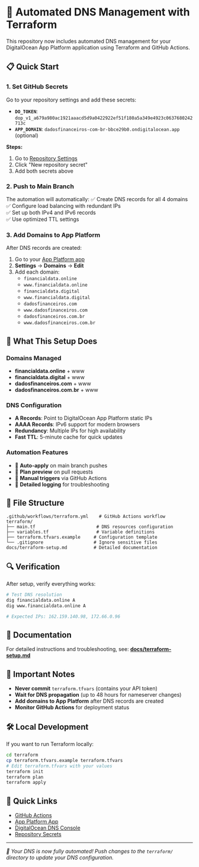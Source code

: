 # 🚀 Automated DNS Management with Terraform

This repository now includes automated DNS management for your DigitalOcean App Platform application using Terraform and GitHub Actions.

## 📋 Quick Start

### 1. Set GitHub Secrets

Go to your repository settings and add these secrets:

- **`DO_TOKEN`**: `dop_v1_a679a980ac1921aaacd5d9a0422922ef51f180a5a349e4923c0637680242713c`
- **`APP_DOMAIN`**: `dadosfinanceiros-com-br-bbce29b0.ondigitalocean.app` (optional)

**Steps:**
1. Go to [Repository Settings](https://github.com/saas2guys/dadosfinanceiros.com.br/settings/secrets/actions)
2. Click "New repository secret"
3. Add both secrets above

### 2. Push to Main Branch

The automation will automatically:
✅ Create DNS records for all 4 domains  
✅ Configure load balancing with redundant IPs  
✅ Set up both IPv4 and IPv6 records  
✅ Use optimized TTL settings  

### 3. Add Domains to App Platform

After DNS records are created:
1. Go to your [App Platform app](https://cloud.digitalocean.com/apps/bbce29b0-3bff-4306-a11b-e6a539beef04)
2. **Settings** → **Domains** → **Edit**
3. Add each domain:
   - `financialdata.online`
   - `www.financialdata.online`
   - `financialdata.digital`
   - `www.financialdata.digital`
   - `dadosfinanceiros.com`
   - `www.dadosfinanceiros.com`
   - `dadosfinanceiros.com.br`
   - `www.dadosfinanceiros.com.br`

## 🎯 What This Setup Does

### Domains Managed
- **financialdata.online** + www
- **financialdata.digital** + www  
- **dadosfinanceiros.com** + www
- **dadosfinanceiros.com.br** + www

### DNS Configuration
- **A Records**: Point to DigitalOcean App Platform static IPs
- **AAAA Records**: IPv6 support for modern browsers
- **Redundancy**: Multiple IPs for high availability
- **Fast TTL**: 5-minute cache for quick updates

### Automation Features
- 🤖 **Auto-apply** on main branch pushes
- 👀 **Plan preview** on pull requests  
- 🔧 **Manual triggers** via GitHub Actions
- 📝 **Detailed logging** for troubleshooting

## 📁 File Structure

```
.github/workflows/terraform.yml    # GitHub Actions workflow
terraform/
├── main.tf                       # DNS resources configuration
├── variables.tf                  # Variable definitions
├── terraform.tfvars.example     # Configuration template
└── .gitignore                   # Ignore sensitive files
docs/terraform-setup.md          # Detailed documentation
```

## 🔍 Verification

After setup, verify everything works:

```bash
# Test DNS resolution
dig financialdata.online A
dig www.financialdata.online A

# Expected IPs: 162.159.140.98, 172.66.0.96
```

## 📖 Documentation

For detailed instructions and troubleshooting, see:
**[docs/terraform-setup.md](docs/terraform-setup.md)**

## 🚨 Important Notes

- **Never commit** `terraform.tfvars` (contains your API token)
- **Wait for DNS propagation** (up to 48 hours for nameserver changes)
- **Add domains to App Platform** after DNS records are created
- **Monitor GitHub Actions** for deployment status

## 🛠️ Local Development

If you want to run Terraform locally:

```bash
cd terraform
cp terraform.tfvars.example terraform.tfvars
# Edit terraform.tfvars with your values
terraform init
terraform plan
terraform apply
```

## 🔗 Quick Links

- [GitHub Actions](https://github.com/saas2guys/dadosfinanceiros.com.br/actions)
- [App Platform App](https://cloud.digitalocean.com/apps/bbce29b0-3bff-4306-a11b-e6a539beef04)
- [DigitalOcean DNS Console](https://cloud.digitalocean.com/networking/domains)
- [Repository Secrets](https://github.com/saas2guys/dadosfinanceiros.com.br/settings/secrets/actions)

---

*🎉 Your DNS is now fully automated! Push changes to the `terraform/` directory to update your DNS configuration.* 